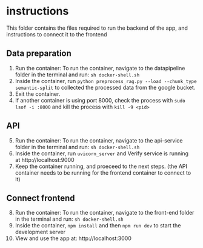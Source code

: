 # instructions
This folder contains the files required to run the backend of the app, and instructions to connect it to the frontend

## Data preparation
1. Run the container:
     To run the container, navigate to the datapipeline folder in the terminal and run: `sh docker-shell.sh`
2. Inside the container, run `python preprocess_rag.py --load --chunk_type semantic-split` to collected the processed data from the google bucket.
3. Exit the container.
4. If another container is using port 8000, check the process with `sudo lsof -i :8000` and kill the process with `kill -9 <pid>`

## API
5. Run the container:
     To run the container, navigate to the api-service folder in the terminal and run: `sh docker-shell.sh`
6. Inside the container, run `uvicorn_server` and Verify service is running at http://localhost:9000
7. Keep the container running, and proeceed to the next steps. (the API container needs to be running for the frontend container to connect to it)

## Connect frontend
8. Run the container:
     To run the container, navigate to the front-end folder in the terminal and run: `sh docker-shell.sh`
9. Inside the container, `npm install` and then `npm run dev` to start the development server
10. View and use the app at: http://localhost:3000
